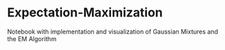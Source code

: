 # Expectation-Maximization
Notebook with implementation and visualization of Gaussian Mixtures and the EM Algorithm

